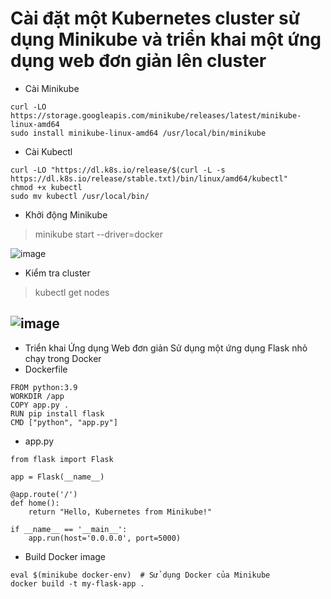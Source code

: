 # Cài đặt một Kubernetes cluster sử dụng Minikube và triển khai một ứng dụng web đơn giản lên cluster
* Cài Minikube
```
curl -LO https://storage.googleapis.com/minikube/releases/latest/minikube-linux-amd64
sudo install minikube-linux-amd64 /usr/local/bin/minikube
```
* Cài Kubectl
```
curl -LO "https://dl.k8s.io/release/$(curl -L -s https://dl.k8s.io/release/stable.txt)/bin/linux/amd64/kubectl"
chmod +x kubectl
sudo mv kubectl /usr/local/bin/
```
* Khởi động Minikube
>minikube start --driver=docker

![image](https://github.com/user-attachments/assets/02461903-6710-4be4-bb22-b1b88af1b283)

* Kiểm tra cluster
>kubectl get nodes

![image](https://github.com/user-attachments/assets/f6280310-0f6b-4e7e-a089-e9c6161aa04d)
---
* Triển khai Ứng dụng Web đơn giản
Sử dụng một ứng dụng Flask nhỏ chạy trong Docker
* Dockerfile
```
FROM python:3.9
WORKDIR /app
COPY app.py .
RUN pip install flask
CMD ["python", "app.py"]
```
* app.py
```
from flask import Flask

app = Flask(__name__)

@app.route('/')
def home():
    return "Hello, Kubernetes from Minikube!"

if __name__ == '__main__':
    app.run(host='0.0.0.0', port=5000)
```
* Build Docker image
```
eval $(minikube docker-env)  # Sử dụng Docker của Minikube
docker build -t my-flask-app .
```
